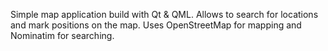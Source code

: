 Simple map application build with Qt & QML. Allows to search for locations and mark positions on the map. 
Uses OpenStreetMap for mapping and Nominatim for searching.
